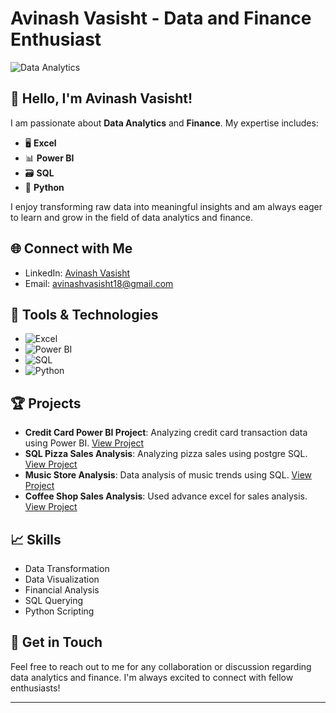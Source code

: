 # Avinash Vasisht - Data and Finance Enthusiast 



![Data Analytics](https://media.giphy.com/media/xT9IgzoKnwFNmISR8I/giphy.gif) 
<!--![Finance](https://media.giphy.com/media/3ohhwfsW66s7d8aPhS/giphy.gif)-->

## 👋 Hello, I'm Avinash Vasisht!
I am passionate about **Data Analytics** and **Finance**. My expertise includes:

- 🖥️ **Excel**
- 📊 **Power BI**
- 🗃️ **SQL**
- 🐍 **Python**

I enjoy transforming raw data into meaningful insights and am always eager to learn and grow in the field of data analytics and finance.

## 🌐 Connect with Me
- LinkedIn: [Avinash Vasisht](https://www.linkedin.com/in/avinashvasisht)
- Email: [avinashvasisht18@gmail.com](mailto:avinashvasisht18@gmail.com)

## 🔧 Tools & Technologies
- ![Excel](https://img.icons8.com/color/48/000000/microsoft-excel-2019.png)
- ![Power BI](https://img.icons8.com/color/48/000000/power-bi.png)
- ![SQL](https://img.icons8.com/color/48/000000/sql.png)
- ![Python](https://img.icons8.com/color/48/000000/python.png)

## 🏆 Projects
- **Credit Card Power BI Project**: Analyzing credit card transaction data using Power BI. [View Project](https://github.com/avinashvasishtgmail/Credit_card_powerbi_project)
- **SQL Pizza Sales Analysis**: Analyzing pizza sales using postgre SQL. [View Project](https://github.com/avinashvasishtgmail/SQL_pizza_sales_analysis)
- **Music Store Analysis**: Data analysis of music trends using SQL. [View Project](https://github.com/avinashvasishtgmail/Music_store_analysis)
- **Coffee Shop Sales Analysis**: Used advance excel for sales analysis. [View Project](https://github.com/avinashvasishtgmail/Coffee_shop_sales_analysis)  

## 📈 Skills
- Data Transformation
- Data Visualization
- Financial Analysis
- SQL Querying
- Python Scripting

## 📩 Get in Touch
Feel free to reach out to me for any collaboration or discussion regarding data analytics and finance. I'm always excited to connect with fellow enthusiasts!

---

<!--![GitHub Profile Views](https://komarev.com/ghpvc/?username=avinashvasisht)-->


